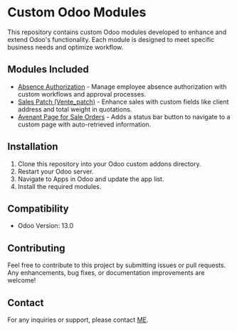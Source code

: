 # Custom Odoo Modules

This repository contains custom Odoo modules developed to enhance and extend Odoo's functionality. Each module is designed to meet specific business needs and optimize workflow.

## Modules Included

- [Absence Authorization](modules/absence) - Manage employee absence authorization with custom workflows and approval processes.
- [Sales Patch (Vente_patch)](modules/vente) - Enhance sales with custom fields like client address and total weight in quotations.
- [Avenant Page for Sale Orders](modules/projet_avenants) - Adds a status bar button to navigate to a custom page with auto-retrieved information.

## Installation

1. Clone this repository into your Odoo custom addons directory.
2. Restart your Odoo server.
3. Navigate to Apps in Odoo and update the app list.
4. Install the required modules.

## Compatibility

- Odoo Version: 13.0

## Contributing

Feel free to contribute to this project by submitting issues or pull requests. Any enhancements, bug fixes, or documentation improvements are welcome!

## Contact

For any inquiries or support, please contact [ME](mailto:saraah.djou@gmail.com).
